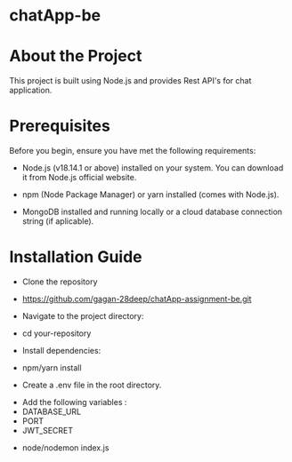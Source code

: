 # chatApp-be

# About the Project

This project is built using Node.js and provides Rest API's for chat application.

# Prerequisites

Before you begin, ensure you have met the following requirements:

- Node.js (v18.14.1 or above) installed on your system. You can download it from Node.js official website.

- npm (Node Package Manager) or yarn installed (comes with Node.js).

- MongoDB installed and running locally or a cloud database connection string (if aplicable).

# Installation Guide

- Clone the repository

* https://github.com/gagan-28deep/chatApp-assignment-be.git

- Navigate to the project directory:

* cd your-repository

- Install dependencies:

* npm/yarn install

- Create a .env file in the root directory.

* Add the following variables :
* DATABASE_URL
* PORT
* JWT_SECRET

- node/nodemon index.js
